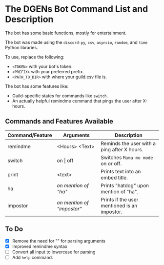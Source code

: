 # The DGENs Bot Command List and Description

The bot has some basic functions, mostly for entertainment.

The bot was made using the `discord-py`, `csv`, `asyncio`, `random`, and `time` Python libraries.

To use, replace the following:
- `<TOKEN>` with your bot's token.
- `<PREFIX>` with your preferred prefix.
- `<PATH_TO_DIR>` with where your guild.csv file is.

The bot has some features like:
- Guild-specific states for commands like `switch`.
- An actually helpful remindme command that pings the user after X-hours.

## Commands and Features Available

| Command/Feature | Arguments                                   | Description                                   |
| --------------- | ------------------------------------------- | --------------------------------------------- |
|remindme         | \<Hours> \<Text>                            | Reminds the user with a ping after X hours.   |
|switch           | on \| off                                   | Switches `Mama mo mode` on or off.            |
|print            | \<text>                                     | Prints text into an embed title.              |
|ha               | *on mention of "ha"*                        | Prints "hatdog" upon mention of "ha".         |
|impostor         | *on mention of "impostor"*                  | Prints if the user mentioned is an impostor.  |


## To Do

- [x] Remove the need for "" for parsing arguments
- [x] Improved remindme syntax
- [ ] Convert all input to lowercase for parsing
- [ ] Add `help` command.
